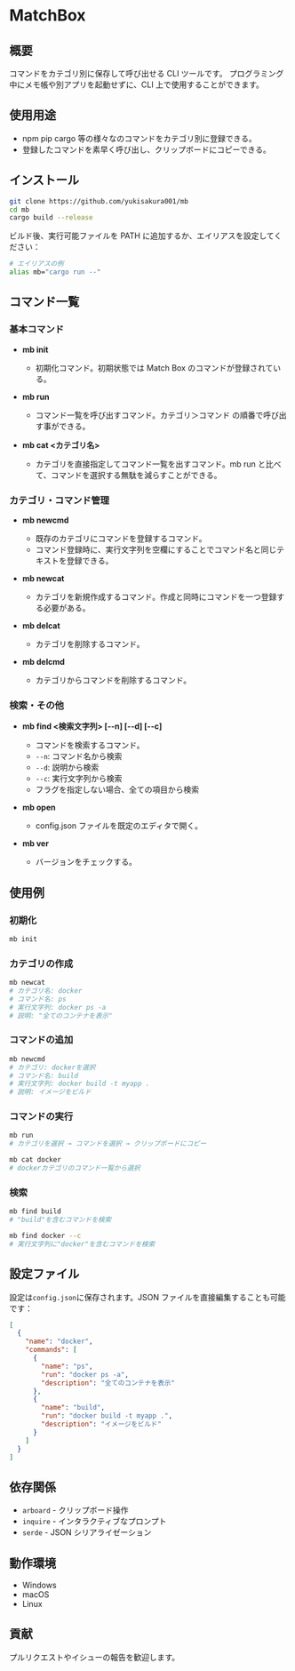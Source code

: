 # MatchBox

## 概要

コマンドをカテゴリ別に保存して呼び出せる CLI ツールです。
プログラミング中にメモ帳や別アプリを起動せずに、CLI 上で使用することができます。

## 使用用途

- npm pip cargo 等の様々なのコマンドをカテゴリ別に登録できる。
- 登録したコマンドを素早く呼び出し、クリップボードにコピーできる。

## インストール

```bash
git clone https://github.com/yukisakura001/mb
cd mb
cargo build --release
```

ビルド後、実行可能ファイルを PATH に追加するか、エイリアスを設定してください：

```bash
# エイリアスの例
alias mb="cargo run --"
```

## コマンド一覧

### 基本コマンド

- **mb init**

  - 初期化コマンド。初期状態では Match Box のコマンドが登録されている。

- **mb run**

  - コマンド一覧を呼び出すコマンド。カテゴリ＞コマンド の順番で呼び出す事ができる。

- **mb cat <カテゴリ名>**
  - カテゴリを直接指定してコマンド一覧を出すコマンド。mb run と比べて、コマンドを選択する無駄を減らすことができる。

### カテゴリ・コマンド管理

- **mb newcmd**

  - 既存のカテゴリにコマンドを登録するコマンド。
  - コマンド登録時に、実行文字列を空欄にすることでコマンド名と同じテキストを登録できる。

- **mb newcat**

  - カテゴリを新規作成するコマンド。作成と同時にコマンドを一つ登録する必要がある。

- **mb delcat**

  - カテゴリを削除するコマンド。

- **mb delcmd**
  - カテゴリからコマンドを削除するコマンド。

### 検索・その他

- **mb find <検索文字列> [--n] [--d] [--c]**

  - コマンドを検索するコマンド。
  - `--n`: コマンド名から検索
  - `--d`: 説明から検索
  - `--c`: 実行文字列から検索
  - フラグを指定しない場合、全ての項目から検索

- **mb open**

  - config.json ファイルを既定のエディタで開く。

- **mb ver**
  - バージョンをチェックする。

## 使用例

### 初期化

```bash
mb init
```

### カテゴリの作成

```bash
mb newcat
# カテゴリ名: docker
# コマンド名: ps
# 実行文字列: docker ps -a
# 説明: "全てのコンテナを表示"
```

### コマンドの追加

```bash
mb newcmd
# カテゴリ: dockerを選択
# コマンド名: build
# 実行文字列: docker build -t myapp .
# 説明: イメージをビルド
```

### コマンドの実行

```bash
mb run
# カテゴリを選択 → コマンドを選択 → クリップボードにコピー

mb cat docker
# dockerカテゴリのコマンド一覧から選択
```

### 検索

```bash
mb find build
# "build"を含むコマンドを検索

mb find docker --c
# 実行文字列に"docker"を含むコマンドを検索
```

## 設定ファイル

設定は`config.json`に保存されます。JSON ファイルを直接編集することも可能です：

```json
[
  {
    "name": "docker",
    "commands": [
      {
        "name": "ps",
        "run": "docker ps -a",
        "description": "全てのコンテナを表示"
      },
      {
        "name": "build",
        "run": "docker build -t myapp .",
        "description": "イメージをビルド"
      }
    ]
  }
]
```

## 依存関係

- `arboard` - クリップボード操作
- `inquire` - インタラクティブなプロンプト
- `serde` - JSON シリアライゼーション

## 動作環境

- Windows
- macOS
- Linux

## 貢献

プルリクエストやイシューの報告を歓迎します。
